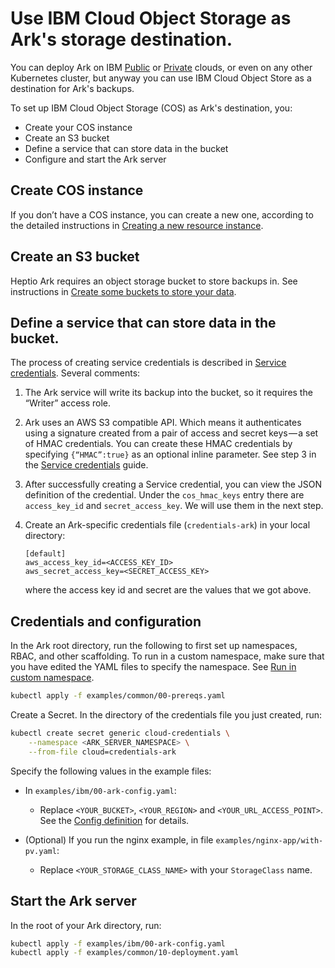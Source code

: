# Use IBM Cloud Object Storage as Ark's storage destination.
You can deploy Ark on IBM [Public][5] or [Private][4] clouds, or even on any other Kubernetes cluster, but anyway you can use IBM Cloud Object Store as a destination for Ark's backups. 

To set up IBM Cloud Object Storage (COS) as Ark's destination, you:

* Create your COS instance 
* Create an S3 bucket
* Define a service that can store data in the bucket
* Configure and start the Ark server


## Create COS instance
If you don’t have a COS instance, you can create a new one, according to the detailed instructions in [Creating a new resource instance][1].

## Create an S3 bucket
Heptio Ark requires an object storage bucket to store backups in. See instructions in [Create some buckets to store your data][2].

## Define a service that can store data in the bucket. 
The process of creating service credentials is described in [Service credentials][3]. 
Several comments:

1. The Ark service will write its backup into the bucket, so it requires the “Writer” access role.

2. Ark uses an AWS S3 compatible API. Which means it authenticates using a signature created from a pair of access and secret keys — a set of HMAC credentials. You can create these HMAC credentials by specifying `{“HMAC”:true}` as an optional inline parameter. See step 3 in the [Service credentials][3] guide.

3. After successfully creating a Service credential, you can view the JSON definition of the credential. Under the `cos_hmac_keys` entry there are `access_key_id` and `secret_access_key`. We will use them in the next step.

4. Create an Ark-specific credentials file (`credentials-ark`) in your local directory:

    ```
    [default]
    aws_access_key_id=<ACCESS_KEY_ID>
    aws_secret_access_key=<SECRET_ACCESS_KEY>
    ```

    where the access key id and secret are the values that we got above.

## Credentials and configuration

In the Ark root directory, run the following to first set up namespaces, RBAC, and other scaffolding. To run in a custom namespace, make sure that you have edited the YAML files to specify the namespace. See [Run in custom namespace][0].

```bash
kubectl apply -f examples/common/00-prereqs.yaml
```

Create a Secret. In the directory of the credentials file you just created, run:

```bash
kubectl create secret generic cloud-credentials \
    --namespace <ARK_SERVER_NAMESPACE> \
    --from-file cloud=credentials-ark
```

Specify the following values in the example files:

* In `examples/ibm/00-ark-config.yaml`:

  * Replace `<YOUR_BUCKET>`, `<YOUR_REGION>` and `<YOUR_URL_ACCESS_POINT>`. See the [Config definition][6] for details.



* (Optional) If you run the nginx example, in file `examples/nginx-app/with-pv.yaml`:

    * Replace `<YOUR_STORAGE_CLASS_NAME>` with your `StorageClass` name.

## Start the Ark server

In the root of your Ark directory, run:

  ```bash
  kubectl apply -f examples/ibm/00-ark-config.yaml
  kubectl apply -f examples/common/10-deployment.yaml
  ```

  [0]: namespace.md
  [1]: https://console.bluemix.net/docs/services/cloud-object-storage/basics/order-storage.html#creating-a-new-resource-instance
  [2]: https://console.bluemix.net/docs/services/cloud-object-storage/getting-started.html#create-buckets
  [3]: https://console.bluemix.net/docs/services/cloud-object-storage/iam/service-credentials.html#service-credentials
  [4]: https://www.ibm.com/support/knowledgecenter/SSBS6K_2.1.0/kc_welcome_containers.html
  [5]: https://console.bluemix.net/docs/containers/container_index.html#container_index
  [6]: /config-definition.md#aws
  [14]: http://docs.aws.amazon.com/IAM/latest/UserGuide/introduction.html
